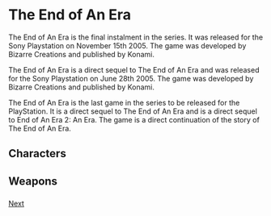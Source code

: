 # The End of An Era

The End of An Era is the final instalment in the series. It was released for the Sony Playstation on November 15th 2005. The game was developed by Bizarre Creations and published by Konami.

The End of An Era is a direct sequel to The End of An Era and was released for the Sony Playstation on June 28th 2005. The game was developed by Bizarre Creations and published by Konami.

The End of An Era is the last game in the series to be released for the PlayStation. It is a direct sequel to The End of An Era and is a direct sequel to End of An Era 2: An Era. The game is a direct continuation of the story of The End of An Era.

## Characters

###      

###    

###   

####                                                                                                                            

## Weapons

###

[Next](441.md)